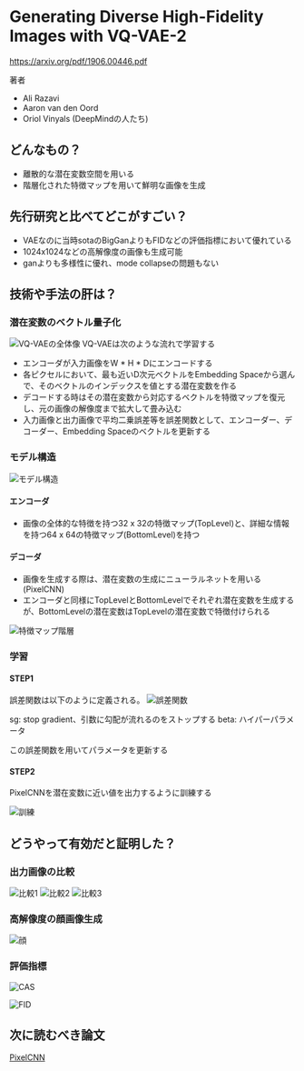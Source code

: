 # Generating Diverse High-Fidelity Images with VQ-VAE-2
https://arxiv.org/pdf/1906.00446.pdf

著者
- Ali Razavi
- Aaron van den Oord
- Oriol Vinyals
(DeepMindの人たち)

## どんなもの？
- 離散的な潜在変数空間を用いる
- 階層化された特徴マップを用いて鮮明な画像を生成

## 先行研究と比べてどこがすごい？
- VAEなのに当時sotaのBigGanよりもFIDなどの評価指標において優れている
- 1024x1024などの高解像度の画像も生成可能
- ganよりも多様性に優れ、mode collapseの問題もない

## 技術や手法の肝は？
### 潜在変数のベクトル量子化
![VQ-VAEの全体像](quantize.png)
VQ-VAEは次のような流れで学習する
- エンコーダが入力画像をW * H * Dにエンコードする
- 各ピクセルにおいて、最も近いD次元ベクトルをEmbedding Spaceから選んで、そのベクトルのインデックスを値とする潜在変数を作る
- デコードする時はその潜在変数から対応するベクトルを特徴マップを復元し、元の画像の解像度まで拡大して畳み込む
- 入力画像と出力画像で平均二乗誤差等を誤差関数として、エンコーダー、デコーダー、Embedding Spaceのベクトルを更新する

### モデル構造

![モデル構造](model_structure.png)
#### エンコーダ
- 画像の全体的な特徴を持つ32 x 32の特徴マップ(TopLevel)と、詳細な情報を持つ64 x 64の特徴マップ(BottomLevel)を持つ

#### デコーダ
- 画像を生成する際は、潜在変数の生成にニューラルネットを用いる(PixelCNN)
- エンコーダと同様にTopLevelとBottomLevelでそれぞれ潜在変数を生成するが、BottomLevelの潜在変数はTopLevelの潜在変数で特徴付けられる

![特徴マップ階層](feature_levels.png)
### 学習
#### STEP1
誤差関数は以下のように定義される。
![誤差関数](eq1.png)

sg: stop gradient、引数に勾配が流れるのをストップする
beta: ハイパーパラメータ

この誤差関数を用いてパラメータを更新する

#### STEP2
PixelCNNを潜在変数に近い値を出力するように訓練する

![訓練](train.png)

## どうやって有効だと証明した？
### 出力画像の比較
![比較1](compare1.png)
![比較2](compare2.png)
![比較3](compare3.png)

### 高解像度の顔画像生成

![顔](face.png)

### 評価指標
![CAS](cas.png)

![FID](fid.png)

## 次に読むべき論文
[PixelCNN](https://arxiv.org/abs/1601.06759)
